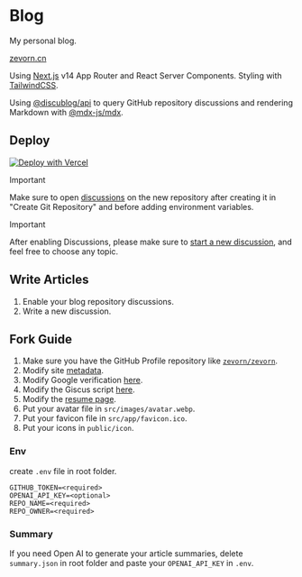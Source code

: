 # Blog

My personal blog.

[zevorn.cn](zevorn.cn)

Using [Next.js](https://nextjs.org/) v14 App Router and React Server Components. Styling with [TailwindCSS](https://tailwindcss.com/).

Using [@discublog/api](https://github.com/discublog/api) to query GitHub repository discussions and rendering Markdown with [@mdx-js/mdx](https://github.com/mdx-js/mdx).

## Deploy

[![Deploy with Vercel](https://vercel.com/button)](https://vercel.com/new/clone?repository-url=https%3A%2F%2Fgithub.com%2Fzevorn%2Fblog&env=GITHUB_TOKEN,REPO_NAME,REPO_OWNER&envDescription=GitHub%20Token&envLink=https%3A%2F%2Fdocs.github.com%2Fen%2Fauthentication%2Fkeeping-your-account-and-data-secure%2Fmanaging-your-personal-access-tokens&project-name=blog&repository-name=blog&demo-title=zevorn's%20blog&demo-description=Personal%20blog&demo-url=https%3A%2F%2Fzevorn.cn)

> [!IMPORTANT]
> Make sure to open [discussions](https://docs.github.com/en/repositories/managing-your-repositorys-settings-and-features/enabling-features-for-your-repository/enabling-or-disabling-github-discussions-for-a-repository) on the new repository after creating it in "Create Git Repository" and before adding environment variables.

> [!IMPORTANT]
> After enabling Discussions, please make sure to [start a new discussion](https://docs.github.com/en/discussions/quickstart#creating-a-new-discussion), and feel free to choose any topic.

## Write Articles

1. Enable your blog repository discussions.
2. Write a new discussion.

## Fork Guide

1. Make sure you have the GitHub Profile repository like [`zevorn/zevorn`](https://github.com/zevorn/zevorn).
2. Modify site [metadata](https://github.com/zevorn/blog/blob/main/src/app/layout.tsx#L40).
3. Modify Google verification [here](https://github.com/zevorn/blog/blob/main/src/app/layout.tsx#L65).
4. Modify the Giscus script [here](https://github.com/zevorn/blog/blob/main/src/components/giscus/index.tsx#L17-L18).
5. Modify the [resume page](https://github.com/zevorn/blog/blob/main/src/app/resume/page.tsx).
6. Put your avatar file in `src/images/avatar.webp`.
7. Put your favicon file in `src/app/favicon.ico`.
8. Put your icons in `public/icon`.

### Env

create `.env` file in root folder.

```text
GITHUB_TOKEN=<required>
OPENAI_API_KEY=<optional>
REPO_NAME=<required>
REPO_OWNER=<required>
```

### Summary

If you need Open AI to generate your article summaries, delete `summary.json` in root folder and paste your `OPENAI_API_KEY` in `.env`.
